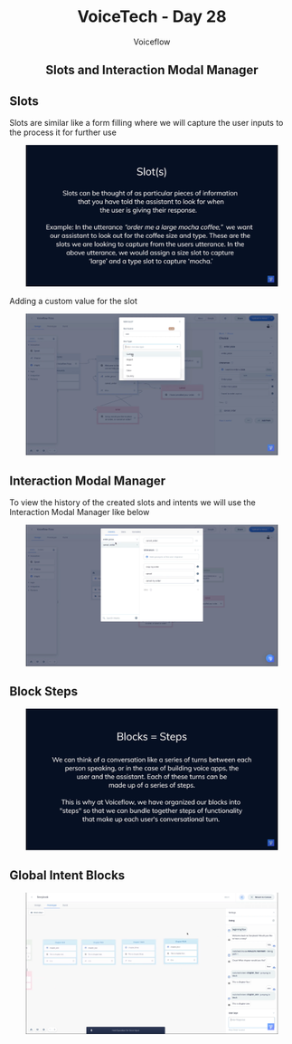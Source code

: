 <div align="center">
  <h1>VoiceTech - Day 28</h1>
  <p>Voiceflow</p>
</div>

<h2 align="center">Slots and Interaction Modal Manager</h2>

## Slots

Slots are similar like a form filling where we will capture the user inputs to the process it for further use

<div align="center">
  <img src="../../assets/day28/slots.png" alt="voicetech" height="250">
</div>

Adding a custom value for the slot

<div align="center">
  <img src="../../assets/day28/newslots.png" alt="voicetech" height="250">
</div>


## Interaction Modal Manager

To view the history of the created slots and intents we will use the Interaction Modal Manager like below

<div align="center">
  <img src="../../assets/day28/interaction-modal-manager.png" alt="voicetech" height="250">
</div>

## Block Steps

<div align="center">
  <img src="../../assets/day28/blocks-steps.png" alt="voicetech" height="250">
</div>

## Global Intent Blocks

<div align="center">
  <img src="../../assets/day28/global-intents.png" alt="voicetech" height="250">
</div>

